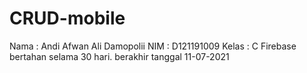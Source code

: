 # CRUD-mobile
Nama : Andi Afwan Ali Damopolii
NIM  : D121191009
Kelas : C
Firebase bertahan selama 30 hari. berakhir tanggal 11-07-2021
